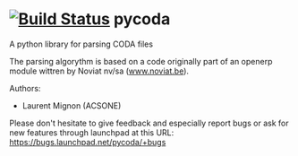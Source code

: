 [![Build Status](https://travis-ci.org/acsone/pycoda.svg?branch=master)](https://travis-ci.org/acsone/pycoda)
pycoda
======

A python library for parsing CODA files


The parsing algorythm is based on a code originally part of an openerp module wittren by Noviat nv/sa (www.noviat.be). 

Authors:

 * Laurent Mignon (ACSONE)


Please don't hesitate to give feedback and especially report bugs or
ask for new features through launchpad at this URL: https://bugs.launchpad.net/pycoda/+bugs

